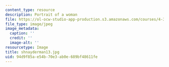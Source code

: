 ```yaml
---
content_type: resource
description: Portrait of a woman
file: https://ol-ocw-studio-app-production.s3.amazonaws.com/courses/4-341-introduction-to-photography-fall-2002/94d9f85ae54b70e3ab0e689bf48611fe_shnayderman13.jpg
file_type: image/jpeg
image_metadata:
  caption: ''
  credit: ''
  image-alt: ''
resourcetype: Image
title: shnayderman13.jpg
uid: 94d9f85a-e54b-70e3-ab0e-689bf48611fe
---
```

